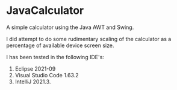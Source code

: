 # JavaCalculator
A simple calculator using the Java AWT and Swing.

I did attempt to do some rudimentary scaling of the calculator as a percentage of available device screen size.

I has been tested in the following IDE's:

1.  Eclipse 2021-09
1.  Visual Studio Code 1.63.2
1.  IntelliJ 2021.3.